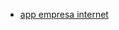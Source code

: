 * [app empresa internet](#[app_empresa_internet](https://github.com/robertocarlosjunior/app_empresa_internet))
